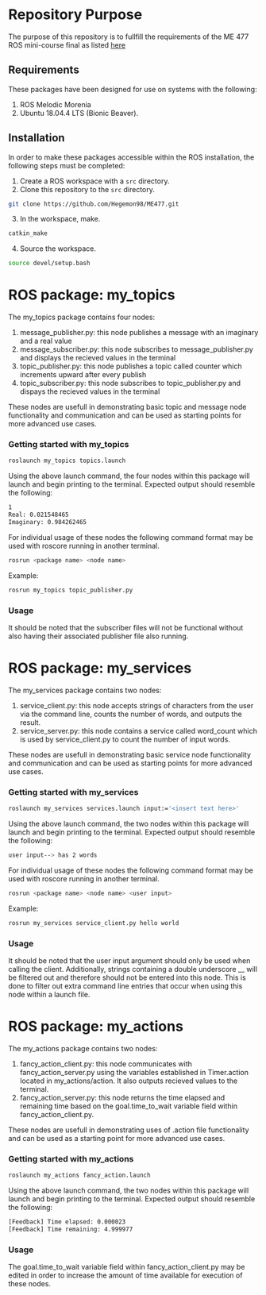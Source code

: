 # Repository Purpose
The purpose of this repository is to fullfill the requirements of the ME 477 ROS mini-course final as listed [here](http://ricopic.one/courses/robotics_mini_course/#final-project)

## Requirements
These packages have been designed for use on systems with the following:
1. ROS Melodic Morenia
2. Ubuntu 18.04.4 LTS (Bionic Beaver).

## Installation

In order to make these packages accessible within the ROS installation, the following steps must be completed:

1. Create a ROS workspace with a `src` directory.
2. Clone this repository to the `src` directory.
```bash
git clone https://github.com/Hegemon98/ME477.git
```
3. In the workspace, make.
```bash
catkin_make
```
4. Source the workspace.
```bash
source devel/setup.bash
```
# ROS package: my_topics
The my_topics package contains four nodes:
1. message_publisher.py: this node publishes a message with an imaginary and a real value
2. message_subscriber.py: this node subscribes to message_publisher.py and displays the recieved values in the terminal
3. topic_publisher.py: this node publishes a topic called counter which increments upward after every publish
4. topic_subscriber.py: this node subscribes to topic_publisher.py and dispays the recieved values in the terminal

These nodes are usefull in demonstrating basic topic and message node functionality and communication and can be used as starting points for more advanced use cases.
### Getting started with my_topics
```bash
roslaunch my_topics topics.launch
```
Using the above launch command, the four nodes within this package will launch and begin printing to the terminal. Expected output should resemble the following:
```bash
1
Real: 0.021548465
Imaginary: 0.984262465
```
For individual usage of these nodes the following command format may be used with roscore running in another terminal.
```bash
rosrun <package name> <node name>
```
Example:
```bash
rosrun my_topics topic_publisher.py
```
### Usage
It should be noted that the subscriber files will not be functional without also having their associated publisher file also running.

# ROS package: my_services
The my_services package contains two nodes:
1. service_client.py: this node accepts strings of characters from the user via the command line, counts the number of words, and outputs the result.
2. service_server.py: this node contains a service called word_count which is used by service_client.py to count the number of input words. 

These nodes are usefull in demonstrating basic service node functionality and communication and can be used as starting points for more advanced use cases.
### Getting started with my_services
```bash
roslaunch my_services services.launch input:='<insert text here>'
```
Using the above launch command, the two nodes within this package will launch and begin printing to the terminal. Expected output should resemble the following:
```bash
user input--> has 2 words
```
For individual usage of these nodes the following command format may be used with roscore running in another terminal.
```bash
rosrun <package name> <node name> <user input>
```
Example:
```bash
rosrun my_services service_client.py hello world
```
### Usage
It should be noted that the user input argument should only be used when calling the client. Additionally, strings containing a double underscore __ will be filtered out and therefore should not be entered into this node. This is done to filter out extra command line entries that occur when using this node within a launch file.

# ROS package: my_actions
The my_actions package contains two nodes:
1. fancy_action_client.py: this node communicates with fancy_action_server.py using the variables established in Timer.action located in my_actions/action. It also outputs recieved values to the terminal.
2. fancy_action_server.py: this node returns the time elapsed and remaining time based on the goal.time_to_wait variable field within fancy_action_client.py. 

These nodes are usefull in demonstrating uses of .action file functionality and can be used as a starting point for more advanced use cases.
### Getting started with my_actions
```bash
roslaunch my_actions fancy_action.launch
```
Using the above launch command, the two nodes within this package will launch and begin printing to the terminal. Expected output should resemble the following:
```bash
[Feedback] Time elapsed: 0.000023
[Feedback] Time remaining: 4.999977
```
### Usage
The goal.time_to_wait variable field within fancy_action_client.py may be edited in order to increase the amount of time available for execution of these nodes. 
